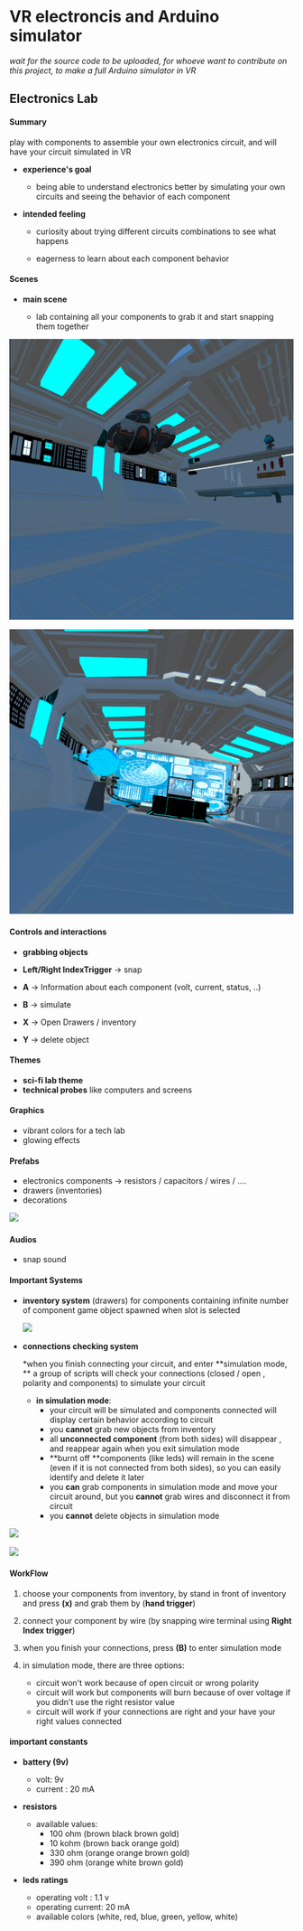# VR electroncis and Arduino simulator


*wait for the source code to be uploaded, for whoeve want to contribute on this project, to make a full Arduino simulator in VR*





## Electronics Lab

#### Summary



play with components to assemble your own electronics circuit, and will have your circuit simulated in VR



- **experience's goal**

  - being able to understand electronics better by simulating your own circuits and seeing the behavior of each component 

    

- **intended feeling**

  - curiosity about trying different circuits combinations to see what happens

  - eagerness to learn about each component behavior

    



#### Scenes

- **main scene**

  - lab containing all your components to grab it and start snapping them together

  

![](/media/scifiLab1.PNG)

![](/media/scifiLab2.PNG)



#### Controls and interactions

- **grabbing objects**

- **Left/Right IndexTrigger** -> snap
- **A** -> Information about each component (volt, current, status, ..) 
- **B** -> simulate
- **X** -> Open Drawers / inventory
- **Y** -> delete object



#### Themes

- **sci-fi lab theme**
- **technical probes** like computers and screens



#### Graphics

- vibrant colors for a tech lab 
- glowing effects 



#### Prefabs

- electronics components -> resistors / capacitors / wires / ....
- drawers (inventories)
- decorations



![](E:\courses\ACC_VR_Diploma\documentation_videos_your_work\graduationProject\pictures\components.PNG)





#### Audios

- snap sound

  

#### Important Systems

- **inventory system** (drawers) for components containing infinite number of component game object spawned when slot is selected

  ![](E:\courses\ACC_VR_Diploma\documentation_videos_your_work\graduationProject\pictures\drawers.PNG)

  

  

- **connections checking system**

  *when you finish connecting your circuit, and enter **simulation mode, ** a group of scripts will check your connections (closed / open , polarity and components) to simulate your circuit

  - **in simulation mode**:
    - your circuit will be simulated and components connected will display certain behavior according to circuit
    - you **cannot** grab new objects from inventory
    - all **unconnected component** (from both sides) will disappear , and reappear again when you exit simulation mode
    - **burnt off **components (like leds) will remain in the scene (even if it is not connected from both sides), so you can easily identify and delete it later
    - you **can** grab components in simulation mode and move your circuit around, but you **cannot** grab wires and disconnect it from circuit
    - you **cannot** delete objects in simulation mode


![](E:\courses\ACC_VR_Diploma\documentation_videos_your_work\graduationProject\pictures\led_resistor_connectionCheck.PNG)



![](E:\courses\ACC_VR_Diploma\documentation_videos_your_work\graduationProject\pictures\multipleLedsConnected.PNG)





#### WorkFlow

1. choose your components from inventory, by stand in front of inventory and press **(x)** and grab them by (**hand trigger**)



2. connect your component by wire (by snapping wire terminal using **Right Index trigger**)



3. when you finish your connections, press **(B)** to enter simulation mode



4. in simulation mode, there are three options:
   - circuit won't work because of open circuit or wrong polarity
   - circuit will work but components will burn because of over voltage if you didn't use the right resistor value
   - circuit will work if your connections are right and your have your right values connected



#### important constants

- **battery (9v)**

  - volt: 9v
  - current : 20 mA

  

- **resistors**

  - available values:
    - 100 ohm (brown black brown gold)
    - 10 kohm (brown back orange gold)
    - 330 ohm (orange orange brown gold)
    - 390 ohm (orange white brown gold)

  

- **leds ratings**

  - operating volt : 1.1 v
  - operating current: 20 mA
  - available colors (white, red, blue, green, yellow, white)

  

  

  




